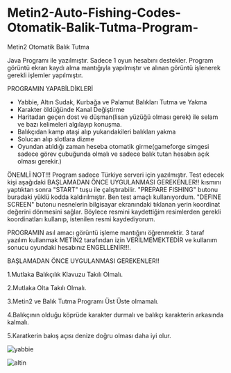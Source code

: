 # Metin2-Auto-Fishing-Codes-Otomatik-Balik-Tutma-Program-
Metin2 Otomatik Balık Tutma

Java Programı ile yazılmıştır. Sadece 1 oyun hesabını destekler.
Program görüntü ekran kaydı alma mantığıyla yapılmıştır ve alınan görüntü işlenerek gerekli işlemler yapılmıştır.

PROGRAMIN YAPABİLDİKLERİ
- Yabbie, Altın Sudak, Kurbağa ve Palamut Balıkları Tutma ve Yakma
- Karakter öldüğünde Kanal Değiştirme
- Haritadan geçen dost ve düşman(lisan yüzüğü olması gerek) ile selam ve bazı kelimeleri algılayıp konuşma.
- Balıkçıdan kamp ataşi alıp yukarıdakileri balıkları yakma
- Solucan alıp slotlara dizme
- Oyundan atıldığı zaman heseba otomatik girme(gameforge simgesi sadece görev çubuğunda olmalı ve sadece balık tutan hesabın açık olması gerekir.)


ÖNEMLİ NOT!!!
 Program sadece Türkiye serveri için yazılmıştır. Test edecek kişi aşağıdaki  BAŞLAMADAN ÖNCE UYGULANMASI GEREKENLER!! kısmını yaptıktan sonra "START" tuşu ile çalıştırabilir. 
 "PREPARE FISHING" butonu buradaki yüklü kodda kaldırılmıştır. Ben test amaçlı kullanıyordum.
 "DEFINE SCREEN" butonu nesnelerin bilgisayar ekranındaki tıklanan yerin koordinat değerini dönmesini sağlar. Böylece resmini kaydettiğim resimlerden gerekli koordinatları kullanıp, istenilen resmi kaydediyorum.

 PROGRAMIN asıl amacı görüntü işleme mantığını öğrenmektir. 3 taraf yazılım kullanmak METİN2 tarafından izin VERİLMEMEKTEDİR ve kullanım sonucu oyundaki hesabınız ENGELLENİR!!!. 

 BAŞLAMADAN ÖNCE UYGULANMASI GEREKENLER!!
 
 1.Mutlaka Balıkçılık Klavuzu Takılı Olmalı.
 
 2.Mutlaka Olta Takılı Olmalı.
 
 3.Metin2 ve Balık Tutma Programı Üst Üste olmamalı.
 
 4.Balıkçının olduğu köprüde karakter durmalı ve balıkçı karakterin arkasında kalmalı.
 
 5.Karatkerin bakış açısı denize doğru olması daha iyi olur.

![yabbie](https://github.com/mmtcoder/Metin2-Auto-Fishing-Codes-Otomatik-Bal-k-Tutma-Program-/assets/40866163/4f11e94c-a452-46d2-88f1-22b5b1dec850)

![altin](https://github.com/mmtcoder/Metin2-Auto-Fishing-Codes-Otomatik-Bal-k-Tutma-Program-/assets/40866163/bb878493-057c-4eca-a99a-8054b33f1e25)

 
